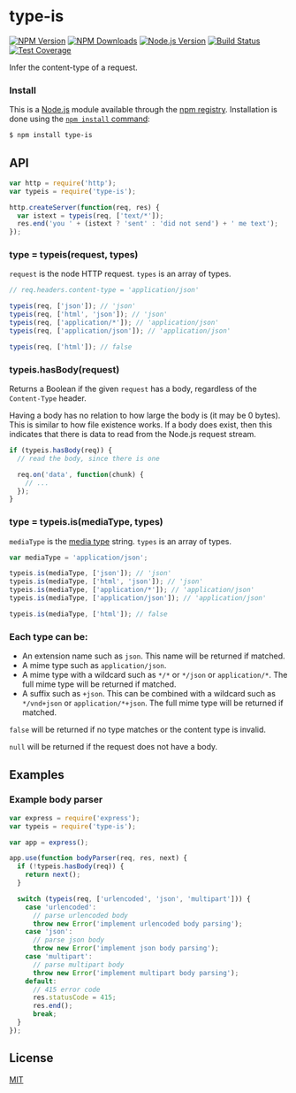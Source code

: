 # type-is

[![NPM Version][npm-image]][npm-url] [![NPM Downloads][downloads-image]][downloads-url]
[![Node.js Version][node-version-image]][node-version-url] [![Build Status][travis-image]][travis-url]
[![Test Coverage][coveralls-image]][coveralls-url]

Infer the content-type of a request.

### Install

This is a [Node.js](https://nodejs.org/en/) module available through the [npm registry](https://www.npmjs.com/).
Installation is done using the
[`npm install` command](https://docs.npmjs.com/getting-started/installing-npm-packages-locally):

```sh
$ npm install type-is
```

## API

```js
var http = require('http');
var typeis = require('type-is');

http.createServer(function(req, res) {
  var istext = typeis(req, ['text/*']);
  res.end('you ' + (istext ? 'sent' : 'did not send') + ' me text');
});
```

### type = typeis(request, types)

`request` is the node HTTP request. `types` is an array of types.

<!-- eslint-disable no-undef -->

```js
// req.headers.content-type = 'application/json'

typeis(req, ['json']); // 'json'
typeis(req, ['html', 'json']); // 'json'
typeis(req, ['application/*']); // 'application/json'
typeis(req, ['application/json']); // 'application/json'

typeis(req, ['html']); // false
```

### typeis.hasBody(request)

Returns a Boolean if the given `request` has a body, regardless of the `Content-Type` header.

Having a body has no relation to how large the body is (it may be 0 bytes). This is similar to how file existence works.
If a body does exist, then this indicates that there is data to read from the Node.js request stream.

<!-- eslint-disable no-undef -->

```js
if (typeis.hasBody(req)) {
  // read the body, since there is one

  req.on('data', function(chunk) {
    // ...
  });
}
```

### type = typeis.is(mediaType, types)

`mediaType` is the [media type](https://tools.ietf.org/html/rfc6838) string. `types` is an array of types.

<!-- eslint-disable no-undef -->

```js
var mediaType = 'application/json';

typeis.is(mediaType, ['json']); // 'json'
typeis.is(mediaType, ['html', 'json']); // 'json'
typeis.is(mediaType, ['application/*']); // 'application/json'
typeis.is(mediaType, ['application/json']); // 'application/json'

typeis.is(mediaType, ['html']); // false
```

### Each type can be:

- An extension name such as `json`. This name will be returned if matched.
- A mime type such as `application/json`.
- A mime type with a wildcard such as `*/*` or `*/json` or `application/*`. The full mime type will be returned if
  matched.
- A suffix such as `+json`. This can be combined with a wildcard such as `*/vnd+json` or `application/*+json`. The full
  mime type will be returned if matched.

`false` will be returned if no type matches or the content type is invalid.

`null` will be returned if the request does not have a body.

## Examples

### Example body parser

```js
var express = require('express');
var typeis = require('type-is');

var app = express();

app.use(function bodyParser(req, res, next) {
  if (!typeis.hasBody(req)) {
    return next();
  }

  switch (typeis(req, ['urlencoded', 'json', 'multipart'])) {
    case 'urlencoded':
      // parse urlencoded body
      throw new Error('implement urlencoded body parsing');
    case 'json':
      // parse json body
      throw new Error('implement json body parsing');
    case 'multipart':
      // parse multipart body
      throw new Error('implement multipart body parsing');
    default:
      // 415 error code
      res.statusCode = 415;
      res.end();
      break;
  }
});
```

## License

[MIT](LICENSE)

[npm-image]: https://img.shields.io/npm/v/type-is.svg
[npm-url]: https://npmjs.org/package/type-is
[node-version-image]: https://img.shields.io/node/v/type-is.svg
[node-version-url]: https://nodejs.org/en/download/
[travis-image]: https://img.shields.io/travis/jshttp/type-is/master.svg
[travis-url]: https://travis-ci.org/jshttp/type-is
[coveralls-image]: https://img.shields.io/coveralls/jshttp/type-is/master.svg
[coveralls-url]: https://coveralls.io/r/jshttp/type-is?branch=master
[downloads-image]: https://img.shields.io/npm/dm/type-is.svg
[downloads-url]: https://npmjs.org/package/type-is
